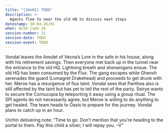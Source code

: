 ```yaml
---
title: "[10e01] TODO"
description: >-
  Agents flee to near the old HQ to discuss next steps
datestamp: 50-04-26/01
when: AC50 Cudo 26
session-number: 31
session-date: TODO
session-event: TODO
---
```


Vondal leaves the Amulet of Vecna’s Lore in the safe in his house, along with his retirement savings. Then everyone met back up in the tunnel near the entrance to the old HQ. Lightning breath and shenanigans ensue. The old HQ has been consumed by the Flux. The gang escapes while Ghensh serenades the guard (Lomagret Drakehead) and proceeds to get drunk with her. Meroe has a resurgence of flux taint. Vondal sees that Panthea also is still affected by the taint but has yet to tell the rest of the party. Seirye wants to secure the Cornucopia by teleporting it away using a group ritual. The SPI agents do not necessarily agree, but Meroe is willing to do anything to get healed. The team heads to Oasis to prepare for the journey. Vondal plans to catch up in an hour.

Urchin delivering note: “Time to go. Don’t mention that you’re heading to the portal to them. Pay this child a silver; I will repay you. –V”
